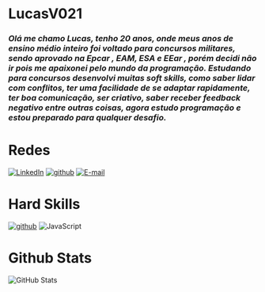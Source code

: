 # LucasV021
### *Olá me chamo Lucas, tenho 20 anos, onde meus anos de ensino médio inteiro foi voltado para concursos militares, sendo aprovado na Epcar , EAM, ESA e EEar , porém decidi não ir pois me apaixonei pelo mundo da programação. Estudando para concursos desenvolvi muitas soft skills, como saber lidar com conflitos, ter uma facilidade de se adaptar rapidamente, ter boa comunicação, ser criativo, saber receber feedback negativo entre outras coisas, agora estudo programação e estou preparado para qualquer desafio.*
# Redes
[![LinkedIn](https://img.shields.io/badge/LinkedIn-000?style=for-the-badge&logo=linkedin&logoColor=0E76A8)](https://www.linkedin.com/in/lucas-vieira-a83b2828b)
[![github](https://img.shields.io/badge/Github-000?style=for-the-badge&logo=github&logoColor=white)](https://github.com/LucasV021)
[![E-mail](https://img.shields.io/badge/-Email-000?style=for-the-badge&logo=microsoft-outlook&logoColor=007BFF)](mailto:lucas.dev021@gmail.com)
# Hard Skills
[![github](https://img.shields.io/badge/Github-000?style=for-the-badge&logo=github&logoColor=white)](https://github.com/LucasV021)
![JavaScript](https://img.shields.io/badge/JavaScript-000?style=for-the-badge&logo=javascript)
# Github Stats
![GitHub Stats](https://github-readme-stats.vercel.app/api?username=LucasV021&theme=transparent&bg_color=000&border_color=30A3DC&show_icons=true&icon_color=30A3DC&title_color=E94D5F&text_color=FFF)
